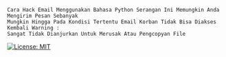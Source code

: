 ```
Cara Hack Email Menggunakan Bahasa Python Serangan Ini Memungkin Anda Mengirim Pesan Sebanyak 
Mungkin Hingga Pada Kondisi Tertentu Email Korban Tidak Bisa Diakses Kembali Warning : 
Sangat Tidak Dianjurkan Untuk Merusak Atau Pengcopyan File
```
[![License: MIT](https://img.shields.io/badge/License-MIT-blue.svg)](https://www.youtube.com/channel/UC16za6aS0byZj8bpJS5GP7A?view_as=subscriber)


